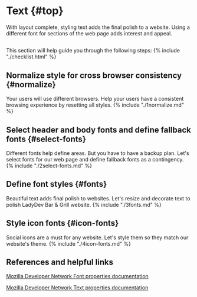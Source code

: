 # Text {#top}
With layout complete, styling text adds the final polish to a website. Using a different font for sections of the web page adds interest and appeal. 

<!-- trick markdown to give me a little space between these two sections of text -->
## 

This section will help guide you through the following steps:
{% include "./checklist.html" %}

## Normalize style for cross browser consistency {#normalize} <span class="navigate-top"><a href="#top" title="Take me to the top of page"><i class="fa fa-chevron-circle-up" aria-hidden="true"></i></a></span>
Your users will use different browsers. Help your users have a consistent browsing experience by resetting all styles.
{% include "./1normalize.md" %}

## Select header and body fonts and define fallback fonts  {#select-fonts} <span class="navigate-top"><a href="#top" title="Take me to the top of page"><i class="fa fa-chevron-circle-up" aria-hidden="true"></i></a></span>
Different fonts help define areas. But you have to have a backup plan. Let's select fonts for our web page and define fallback fonts as a contingency.
{% include "./2select-fonts.md" %}

## Define font styles {#fonts} <span class="navigate-top"><a href="#top" title="Take me to the top of page"><i class="fa fa-chevron-circle-up" aria-hidden="true"></i></a></span>
Beautiful text adds final polish to websites. Let's resize and decorate text to polish LadyDev Bar & Grill website.
{% include "./3fonts.md" %}

## Style icon fonts {#icon-fonts} <span class="navigate-top"><a href="#top" title="Take me to the top of page"><i class="fa fa-chevron-circle-up" aria-hidden="true"></i></a></span>
Social icons are a must for any website. Let's style them so they match our website's theme.
{% include "./4icon-fonts.md" %}


## References and helpful links
[Mozilla Developer Network Font properties documentation](https://developer.mozilla.org/en-US/docs/Web/CSS/font)

[Mozilla Developer Network Text properties documentation](https://developer.mozilla.org/en-US/docs/Web/CSS/CSS_Text)

